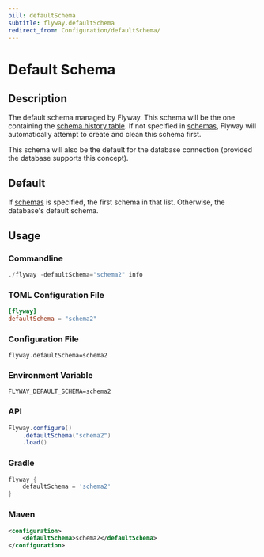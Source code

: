```yaml
---
pill: defaultSchema
subtitle: flyway.defaultSchema
redirect_from: Configuration/defaultSchema/
---
```


# Default Schema

## Description
The default schema managed by Flyway. This schema will be the one containing the [schema history table](Concepts/migrations#schema-history-table).
If not specified in [schemas](Configuration/parameters/environments/schemas), Flyway will automatically attempt to create and clean this schema first.

This schema will also be the default for the database connection (provided the database supports this concept).

## Default
If [schemas](Configuration/parameters/environments/schemas) is specified, the first schema in that list. Otherwise, the database's default schema.

## Usage

### Commandline
```powershell
./flyway -defaultSchema="schema2" info
```

### TOML Configuration File
```toml
[flyway]
defaultSchema = "schema2"
```

### Configuration File
```properties
flyway.defaultSchema=schema2
```

### Environment Variable
```properties
FLYWAY_DEFAULT_SCHEMA=schema2
```

### API
```java
Flyway.configure()
    .defaultSchema("schema2")
    .load()
```

### Gradle
```groovy
flyway {
    defaultSchema = 'schema2'
}
```

### Maven
```xml
<configuration>
    <defaultSchema>schema2</defaultSchema>
</configuration>
```
